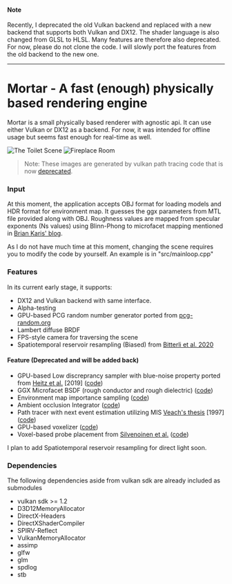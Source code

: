 #### Note
Recently, I deprecated the old Vulkan backend and replaced with a new backend that supports both Vulkan and DX12.
The shader language is also changed from GLSL to HLSL.
Many features are therefore also deprecated.
For now, please do not clone the code.
I will slowly port the features from the old backend to the new one.

---------------------------

# Mortar - A fast (enough) physically based rendering engine

Mortar is a small physically based renderer with agnostic api.
It can use either Vulkan or DX12 as a backend.
For now, it was intended for offline usage but seems fast enough for real-time as well.

![The Toilet Scene](https://raw.githubusercontent.com/jamornsriwasansak/vulkan-mortar/master/readme/toilet.jpg)
![Fireplace Room](https://raw.githubusercontent.com/jamornsriwasansak/vulkan-mortar/master/readme/fireplace.jpg)
> Note: These images are generated by vulkan path tracing code that is now [deprecated](https://github.com/jamornsriwasansak/mortar/tree/master/deprecated-vk-pt-src).

### Input
At this moment, the application accepts OBJ format for loading models and HDR format for environment map.
It guesses the ggx parameters from MTL file provided along with OBJ.
Roughness values are mapped from specular exponents (Ns values) using Blinn-Phong to microfacet mapping mentioned in [Brian Karis' blog](http://graphicrants.blogspot.com/2013/08/specular-brdf-reference.html).

As I do not have much time at this moment, changing the scene requires you to modify the code by yourself.
An example is in "src/mainloop.cpp"

### Features
In its current early stage, it supports:
* DX12 and Vulkan backend with same interface.
* Alpha-testing
* GPU-based PCG random number generator ported from [pcg-random.org](https://www.pcg-random.org/)
* Lambert diffuse BRDF
* FPS-style camera for traversing the scene
* Spatiotemporal reservoir resampling (Biased) from [Bitterli et al. 2020](https://research.nvidia.com/publication/2020-07_Spatiotemporal-reservoir-resampling)
#### Feature (Deprecated and will be added back)
* GPU-based Low discreprancy sampler with blue-noise property ported from [Heitz et al.](https://eheitzresearch.wordpress.com/762-2/) \[2019]  ([code](https://github.com/jamornsriwasansak/mortar/blob/master/deprecated-vk-pt-src/shaders/rng/bluesobol.glsl))
* GGX Microfacet BSDF (rough conductor and rough dielectric) ([code](https://github.com/jamornsriwasansak/mortar/blob/master/deprecated-vk-pt-src/shaders/common/bsdf.glsl))
* Environment map importance sampling  ([code](https://github.com/jamornsriwasansak/mortar/blob/master/deprecated-vk-pt-src/common/envmap.h))
* Ambient occlusion Integrator ([code](https://github.com/jamornsriwasansak/mortar/blob/master/deprecated-vk-pt-src/shaders/renderer/rtao/rtao.rgen))
* Path tracer with next event estimation utilizing MIS [Veach's thesis](https://graphics.stanford.edu/papers/veach_thesis) \[1997] ([code](https://github.com/jamornsriwasansak/mortar/blob/master/deprecated-vk-pt-src/shaders/renderer/pathtracer/pathtracer.rgen))
* GPU-based voxelizer ([code](https://github.com/jamornsriwasansak/mortar/blob/master/deprecated-vk-pt-src/shaders/compute/voxelizer/voxelizer.comp))
* Voxel-based probe placement from [Silvenoinen et al.](https://arisilvennoinen.github.io/Projects/RTGI/index.html) ([code](https://github.com/jamornsriwasansak/mortar/blob/master/deprecated-vk-pt-src/misc_app/probeplacer_silvennoinen17.h))

I plan to add Spatiotemporal reservoir resampling for direct light soon.

### Dependencies
The following dependencies aside from vulkan sdk are already included as submodules
* vulkan sdk >= 1.2
* D3D12MemoryAllocator
* DirectX-Headers
* DirectXShaderCompiler
* SPIRV-Reflect
* VulkanMemoryAllocator
* assimp
* glfw
* glm
* spdlog
* stb
